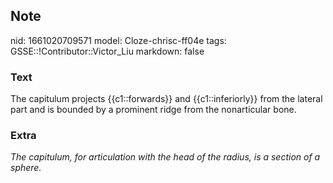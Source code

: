 ## Note
nid: 1661020709571
model: Cloze-chrisc-ff04e
tags: GSSE::!Contributor::Victor_Liu
markdown: false

### Text
The capitulum projects {{c1::forwards}} and {{c1::inferiorly}} from the lateral part and is bounded by a prominent ridge from the nonarticular bone.

### Extra
<i>The capitulum, for articulation with the head of the radius, is
a section of a sphere.</i>
